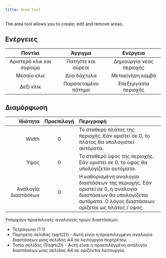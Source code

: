 ```yaml
---
title: Area tool
---
```


The area tool allows you to create, edit and remove areas.

## Ενέργειες

|          Ποντίκι          |       Άγγιγμα       |         Ενέργεια         |
| :-----------------------: | :-----------------: | :----------------------: |
| Αριστερό κλικ και σύρσιμο |  Πατήστε και σύρετε | Δημιουργία νέας περιοχής |
|        Μεσαίο κλικ        |     Δύο δάχτυλα     |     Μετακίνηση καμβά     |
|         Δεξί κλικ         | Παρατεταμένο πάτημα |   Επεξεργασία περιοχής   |

## Διαμόρφωση

|            Ιδιότητα | Προεπιλογή | Περιγραφή                                                                                                                                                                                                       |
| ------------------: | :--------: | :-------------------------------------------------------------------------------------------------------------------------------------------------------------------------------------------------------------- |
|               Width |      0     | Το σταθερό πλάτος της περιοχής. Εάν οριστεί σε 0, το πλάτος θα υπολογιστεί αυτόματα.                                                                                            |
|                Ύψος |      0     | Το σταθερό ύψος της περιοχής. Εάν οριστεί σε 0, το ύψος θα υπολογίζεται αυτόματα.                                                                                               |
| Αναλογία διαστάσεων |      0     | Η καθορισμένη αναλογία διαστάσεων της περιοχής. Εάν οριστεί σε 0, η αναλογία διαστάσεων θα υπολογίζεται αυτόματα. Ο λόγος διαστάσεων ορίζεται ως πλάτος / ύψος. |

Υπάρχουν προεπιλογές αναλογίας τριών διαστάσεων:

- Τετράγωνο (1:1)
- Πορτρέτο σελίδας (sqrt(2)) - Αυτή είναι η προεπιλεγμένη αναλογία διαστάσεων μιας σελίδας Α4 σε λειτουργία πορτρέτου.
- Τοπίο σελίδας (1/sqrt(2)) - Αυτή είναι η προεπιλεγμένη αναλογία διαστάσεων μιας σελίδας Α4 σε οριζόντια λειτουργία.
